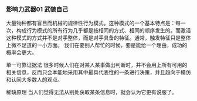 ### 影响力武器01 武装自己
  大量物种都有盲目而机械的规律性行为模式。这种模式的一个基本特点是：每一次，构成行为模式的所有行为几乎都是按相同的方式、相同的顺序发生的。而激活这种模式的方式并不是对手整体，而是对手具备的特征。通常，触发特征只是整体上微不足道的一小方面。
  我们在要别人帮忙的时候，要是能给一个理由，成功的概率会更大。
  
  单一可靠证据法
  很多时候人们在对某人某事做出判断时，并不会用上所有可用的相关信息，反而只会本能地采用其中最具代表性的一条进行决策，并且趋向于模仿和认同大多数人的观点。

  稀缺原理
  当人们觉得无法从别处获取某条信息时，就会认为它更有说服了。
